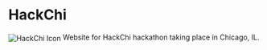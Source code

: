 HackChi
=======
<img src="http://i.imgur.com/eg6gbjo.png" alt="HackChi Icon" align="center">
Website for HackChi hackathon taking place in Chicago, IL.

